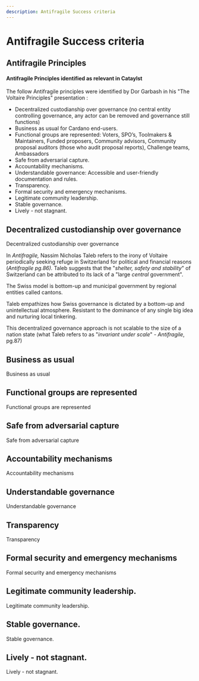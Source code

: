 ```yaml
---
description: Antifragile Success criteria
---
```


# Antifragile Success criteria

## Antifragile Principles

#### &#x20;Antifragile Principles identified as relevant in Cataylst&#x20;

The follow Antifragile principles were identified by Dor Garbash in his "The Voltaire Principles" presentation :

* Decentralized custodianship over governance (no central entity controlling governance, any actor can be removed and governance still functions)
* Business as usual for Cardano end-users.
* Functional groups are represented: Voters, SPO’s, Toolmakers & Maintainers, Funded proposers, Community advisors, Community proposal auditors (those who audit proposal reports), Challenge teams, Ambassadors
* Safe from adversarial capture.
* Accountability mechanisms.
* Understandable governance: Accessible and user-friendly documentation and rules.
* Transparency.
* Formal security and emergency mechanisms.
* Legitimate community leadership.
* Stable governance.
* Lively - not stagnant.

## Decentralized custodianship over governance&#x20;

Decentralized custodianship over governance&#x20;

In _Antifragile,_ Nassim Nicholas Taleb refers to the irony of Voltaire periodically seeking refuge in Switzerland for political and financial reasons (_Antifragile pg.86)._ Taleb suggests that the "_shelter, safety and stability_" of Switzerland can be attributed to its lack of a "large _central_ government".

The Swiss model is bottom-up and municipal government by regional entities called cantons.

Taleb empathizes how Swiss governance is dictated by a bottom-up and unintellectual atmosphere. Resistant to the dominance of any single big idea and nurturing local tinkering.

This decentralized governance approach is not scalable to the size of a nation state (what Taleb refers to as "_invariant under scale_" - _Antifragile_, pg.87)

&#x20;

## Business as usual&#x20;

Business as usual&#x20;

## Functional groups are represented

Functional groups are represented

## Safe from adversarial capture

Safe from adversarial capture

## Accountability mechanisms

Accountability mechanisms

## Understandable governance

Understandable governance

## Transparency

Transparency

## Formal security and emergency mechanisms

Formal security and emergency mechanisms

## Legitimate community leadership.

Legitimate community leadership.

## Stable governance.

Stable governance.

## Lively - not stagnant.

Lively - not stagnant.

















